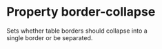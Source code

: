 # Property border-collapse

Sets whether table borders should collapse into a  
single border or be separated.
